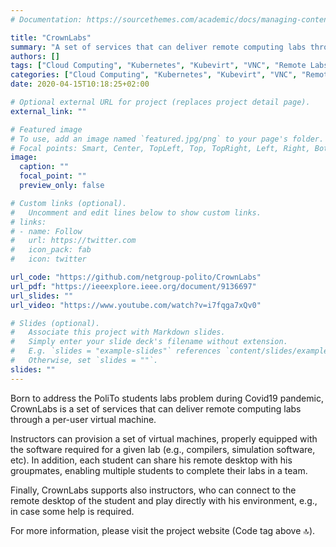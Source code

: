 ```yaml
---
# Documentation: https://sourcethemes.com/academic/docs/managing-content/

title: "CrownLabs"
summary: "A set of services that can deliver remote computing labs through a per-user virtual machine."
authors: []
tags: ["Cloud Computing", "Kubernetes", "Kubevirt", "VNC", "Remote Labs"]
categories: ["Cloud Computing", "Kubernetes", "Kubevirt", "VNC", "Remote Labs"]
date: 2020-04-15T10:18:25+02:00

# Optional external URL for project (replaces project detail page).
external_link: ""

# Featured image
# To use, add an image named `featured.jpg/png` to your page's folder.
# Focal points: Smart, Center, TopLeft, Top, TopRight, Left, Right, BottomLeft, Bottom, BottomRight.
image:
  caption: ""
  focal_point: ""
  preview_only: false

# Custom links (optional).
#   Uncomment and edit lines below to show custom links.
# links:
# - name: Follow
#   url: https://twitter.com
#   icon_pack: fab
#   icon: twitter

url_code: "https://github.com/netgroup-polito/CrownLabs"
url_pdf: "https://ieeexplore.ieee.org/document/9136697"
url_slides: ""
url_video: "https://www.youtube.com/watch?v=i7fqga7xQv0"

# Slides (optional).
#   Associate this project with Markdown slides.
#   Simply enter your slide deck's filename without extension.
#   E.g. `slides = "example-slides"` references `content/slides/example-slides.md`.
#   Otherwise, set `slides = ""`.
slides: ""
---
```


Born to address the PoliTo students labs problem during Covid19 pandemic, CrownLabs is a set of services that can deliver remote computing labs through a per-user virtual machine.

Instructors can provision a set of virtual machines, properly equipped with the software required for a given lab (e.g., compilers, simulation software, etc). In addition, each student can share his remote desktop with his groupmates, enabling multiple students to complete their labs in a team.

Finally, CrownLabs supports also instructors, who can connect to the remote desktop of the student and play directly with his environment, e.g., in case some help is required.

For more information, please visit the project website (Code tag above 🔝).